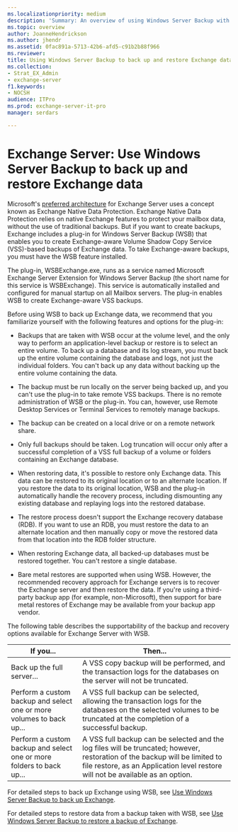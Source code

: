 ```yaml
---
ms.localizationpriority: medium
description: 'Summary: An overview of using Windows Server Backup with Exchange Server 2016 or Exchange Server 2019.'
ms.topic: overview
author: JoanneHendrickson
ms.author: jhendr
ms.assetid: 0fac891a-5713-42b6-afd5-c91b2b88f966
ms.reviewer: 
title: Using Windows Server Backup to back up and restore Exchange data
ms.collection:
- Strat_EX_Admin
- exchange-server
f1.keywords:
- NOCSH
audience: ITPro
ms.prod: exchange-server-it-pro
manager: serdars

---
```


# Exchange Server: Use Windows Server Backup to back up and restore Exchange data


Microsoft's [preferred architecture](https://techcommunity.microsoft.com/t5/Exchange-Team-Blog/The-Preferred-Architecture/ba-p/586755) for Exchange Server uses a concept known as Exchange Native Data Protection. Exchange Native Data Protection relies on native Exchange features to protect your mailbox data, without the use of traditional backups. But if you want to create backups, Exchange includes a plug-in for Windows Server Backup (WSB) that enables you to create Exchange-aware Volume Shadow Copy Service (VSS)-based backups of Exchange data. To take Exchange-aware backups, you must have the WSB feature installed.

The plug-in, WSBExchange.exe, runs as a service named Microsoft Exchange Server Extension for Windows Server Backup (the short name for this service is WSBExchange). This service is automatically installed and configured for manual startup on all Mailbox servers. The plug-in enables WSB to create Exchange-aware VSS backups.

Before using WSB to back up Exchange data, we recommend that you familiarize yourself with the following features and options for the plug-in:

- Backups that are taken with WSB occur at the volume level, and the only way to perform an application-level backup or restore is to select an entire volume. To back up a database and its log stream, you must back up the entire volume containing the database and logs, not just the individual folders. You can't back up any data without backing up the entire volume containing the data.

- The backup must be run locally on the server being backed up, and you can't use the plug-in to take remote VSS backups. There is no remote administration of WSB or the plug-in. You can, however, use Remote Desktop Services or Terminal Services to remotely manage backups.

- The backup can be created on a local drive or on a remote network share.

- Only full backups should be taken. Log truncation will occur only after a successful completion of a VSS full backup of a volume or folders containing an Exchange database.

- When restoring data, it's possible to restore only Exchange data. This data can be restored to its original location or to an alternate location. If you restore the data to its original location, WSB and the plug-in automatically handle the recovery process, including dismounting any existing database and replaying logs into the restored database.

- The restore process doesn't support the Exchange recovery database (RDB). If you want to use an RDB, you must restore the data to an alternate location and then manually copy or move the restored data from that location into the RDB folder structure.

- When restoring Exchange data, all backed-up databases must be restored together. You can't restore a single database.

- Bare metal restores are supported when using WSB. However, the recommended recovery approach for Exchange servers is to recover the Exchange server and then restore the data. If you're using a third-party backup app (for example, non-Microsoft), then support for bare metal restores of Exchange may be available from your backup app vendor.

The following table describes the supportability of the backup and recovery options available for Exchange Server with WSB.

|If you...|Then...|
|---|---|
|Back up the full server...|A VSS copy backup will be performed, and the transaction logs for the databases on the server will not be truncated.|
|Perform a custom backup and select one or more volumes to back up...|A VSS full backup can be selected, allowing the transaction logs for the databases on the selected volumes to be truncated at the completion of a successful backup.|
|Perform a custom backup and select one or more folders to back up...|A VSS full backup can be selected and the log files will be truncated; however, restoration of the backup will be limited to file restore, as an Application level restore will not be available as an option.|

For detailed steps to back up Exchange using WSB, see [Use Windows Server Backup to back up Exchange](backup-with-windows-server-backup.md).

For detailed steps to restore data from a backup taken with WSB, see [Use Windows Server Backup to restore a backup of Exchange](restore-with-windows-server-backup.md).

